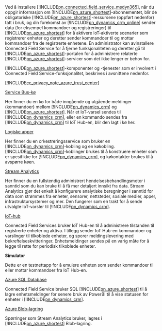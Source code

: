 Ved å installere [!INCLUDE[pn_connected_field_service_msdyn365](pn-connected-field-service-msdyn365.md)], når du oppgir informasjon om [!INCLUDE[pn_azure_shortest](pn-azure-shortest.md)]-abonnementet, blir de obligatoriske [!INCLUDE[pn_azure_shortest](pn-azure-shortest.md)]-ressursene (oppført nedenfor) tatt i bruk, og din forekomst av [!INCLUDE[pn_dynamics_crm_online](pn-dynamics-crm-online.md)] sender data (for eksempel kommandoer og registreringer) til [!INCLUDE[pn_azure_shortest](pn-azure-shortest.md)] for å aktivere IoT-aktiverte scenarier som registrerer enheter og deretter sender kommandoer til og mottar kommandoer fra de registrerte enhetene. En administrator kan avinstallere Connected Field Service for å fjerne funksjonaliteten og deretter gå til [!INCLUDE[pn_azure_shortest](pn-azure-shortest.md)]-portalen for å administrere relaterte [!INCLUDE[pn_azure_shortest](pn-azure-shortest.md)]-servicer som det ikke lenger er behov for.  
  
 [!INCLUDE[pn_azure_shortest](pn-azure-shortest.md)]-komponenter og -tjenester som er involvert i Connected Field Service-funksjonalitet, beskrives i avsnittene nedenfor.  
  
 [!INCLUDE[cc_privacy_note_azure_trust_center](cc-privacy-note-azure-trust-center.md)]  
  
 [Service Bus-kø](https://azure.microsoft.com/documentation/articles/service-bus-dotnet-get-started-with-queues/)  
  
 Her finner du en kø for både inngående og utgående meldinger (kommandoer) mellom [!INCLUDE[pn_dynamics_crm](pn-dynamics-crm.md)] og [!INCLUDE[pn_azure_shortest](pn-azure-shortest.md)]. Når et IoT-varsel sendes til [!INCLUDE[pn_dynamics_crm](pn-dynamics-crm.md)], eller en kommando sendes fra [!INCLUDE[pn_dynamics_crm](pn-dynamics-crm.md)] til IoT Hub-en, blir den lagt i kø her.  
  
 [Logiske apper](https://azure.microsoft.com/services/logic-apps/)  
  
 Her finner du en orkestreringsservice som bruker en [!INCLUDE[pn_dynamics_crm](pn-dynamics-crm.md)]-kobling og en køkobling. [!INCLUDE[pn_dynamics_crm](pn-dynamics-crm.md)]-koblinger brukes til å konstruere enheter som er spesifikke for [!INCLUDE[pn_dynamics_crm](pn-dynamics-crm.md)], og køkontakter brukes til å avspørre køen.  
  
 [Stream Analytics](https://azure.microsoft.com/services/stream-analytics/)  
  
 Her finner du en fullstendig administrert hendelsesbehandlingsmotor i sanntid som du kan bruke til å få mer detaljert innsikt fra data. Stream Analytics gjør det enkelt å konfigurere analytiske beregninger i sanntid for data som strømmes fra enheter, sensorer, nettsteder, sosiale medier, apper, infrastruktursystemer og mer. Den fungerer som en trakt for å sende utvalgte IoT-varsler til [!INCLUDE[pn_dynamics_crm](pn-dynamics-crm.md)].  
  
 [IoT-hub](https://azure.microsoft.com/services/iot-hub/)  
  
 Connected Field Services bruker IoT Hub-en til å administrere tilstanden til registrerte enheter og aktiva. I tillegg sender IoT Hub-en kommandoer og varslinger til tilkoblede enheter, og sporer meldingslevering med bekreftelseskvitteringer. Enhetsmeldinger sendes på en varig måte for å legge til rette for periodisk tilkoblede enheter.  
  
 **Simulator**  
  
 Dette er en testnettapp for å emulere enheten som sender kommandoer til eller mottar kommandoer fra IoT Hub-en.  
  
 [Azure SQL Database](https://azure.microsoft.com/services/sql-database/)  
  
 Connected Field Service bruker SQL [!INCLUDE[pn_azure_shortest](pn-azure-shortest.md)] til å lagre enhetsmeldinger for senere bruk av PowerBI til å vise statusen for enheter i [!INCLUDE[pn_dynamics_crm](pn-dynamics-crm.md)].  
  
 [Azure Blob-lagring](https://azure.microsoft.com/services/storage/)  
  
 Spørringer som Stream Analytics bruker, lagres i [!INCLUDE[pn_azure_shortest](pn-azure-shortest.md)] Blob-lagring.